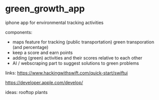 # green_growth_app
iphone app for environmental tracking activities

components:
- maps feature for tracking (public transportation) green transporation (and percentage)
- keep a score and earn points
- adding (green) activities and their scores relative to each other
- AI / webscraping part to suggest solutions to green problems

links:
https://www.hackingwithswift.com/quick-start/swiftui

https://developer.apple.com/develop/

ideas:
rooftop plants
